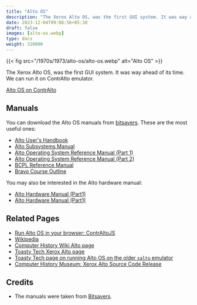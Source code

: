 ```yaml
---
title: "Alto OS"
description: "The Xerox Alto OS, was the first GUI system. It was way ahead of its time. We can run it on ContrAlto emulator."
date: 2023-12-04T09:08:56+05:30
draft: false
images: [alto-os.webp]
type: docs
weight: 310000
---
```


{{< fig src="/1970s/1973/alto-os/alto-os.webp" alt="Alto OS" >}}

The Xerox Alto OS, was the first GUI system. It was way ahead of its time. We can run it on ContrAlto emulator.

<section class="section section-sm">
  <div class="container">
    <div class="row justify-content-center text-center">
      <div class="col-lg-5">
        <p><a class="btn btn-primary btn-md px-4 mb-1" href="contralto/" role="button">Alto OS on ContrAlto</a></p>
      </div>
    </div>
  </div>
</section>

## Manuals

You can download the Alto OS manuals from [bitsavers](http://bitsavers.org/pdf/xerox/alto/). These are the most useful ones:

- [Alto User's Handbook](http://bitsavers.org/pdf/xerox/alto/Alto_Users_Handbook_Sep79.pdf)
- [Alto Subsystems Manual](http://bitsavers.org/pdf/xerox/alto/AltoSubsystems_Oct79.pdf)
- [Alto Operating System Reference Manual (Part 1)](http://bitsavers.org/pdf/xerox/alto/AltoSWRef.part1.pdf)
- [Alto Operating System Reference Manual (Part 2)](http://bitsavers.org/pdf/xerox/alto/AltoSWRef.part2.pdf)
- [BCPL Reference Manual](http://bitsavers.org/pdf/xerox/alto/bcpl/AltoBCPLdoc.pdf)
- [Bravo Course Outline](http://bitsavers.org/pdf/xerox/alto/BravoCourse.pdf)

You may also be interested in the Alto hardware manual:

- [Alto Hardware Manual (Part1)](http://bitsavers.org/pdf/xerox/alto/AltoHWRef.part1.pdf)
- [Alto Hardware Manual (Part1)](http://bitsavers.org/pdf/xerox/alto/AltoHWRef.part2.pdf)

## Related Pages

- [Run Alto OS in your browser: ContrAltoJS](https://archives.loomcom.com/contraltojs/)
- [Wikipedia](https://en.wikipedia.org/wiki/Xerox_Alto#Software)
- [Computer History Wiki Alto page](https://gunkies.org/wiki/Xerox_Alto)
- [Toasty Tech Xerox Alto page](http://toastytech.com/guis/alto.html)
- [Toasty Tech page on running Alto OS on the older `salto` emulator](http://toastytech.com/guis/salto.html)
- [Computer History Museum: Xerox Alto Source Code Release](https://computerhistory.org/blog/xerox-alto-source-code/)

## Credits

- The manuals were taken from [Bitsavers](http://bitsavers.org).
